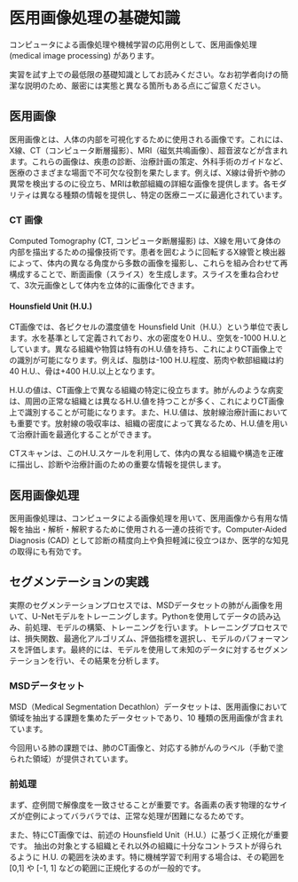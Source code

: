 # 医用画像処理の基礎知識

コンピュータによる画像処理や機械学習の応用例として、医用画像処理 (medical image processing) があります。

実習を試す上での最低限の基礎知識としてお読みください。なお初学者向けの簡潔な説明のため、厳密には実態と異なる箇所もある点にご留意ください。

## 医用画像

医用画像とは、人体の内部を可視化するために使用される画像です。これには、X線、CT（コンピュータ断層撮影）、MRI（磁気共鳴画像）、超音波などが含まれます。これらの画像は、疾患の診断、治療計画の策定、外科手術のガイドなど、医療のさまざまな場面で不可欠な役割を果たします。例えば、X線は骨折や肺の異常を検出するのに役立ち、MRIは軟部組織の詳細な画像を提供します。各モダリティは異なる種類の情報を提供し、特定の医療ニーズに最適化されています。

### CT 画像

Computed Tomography (CT, コンピュータ断層撮影) は、X線を用いて身体の内部を描出するための撮像技術です。患者を囲むように回転するX線管と検出器によって、体内の異なる角度から多数の画像を撮影し、これらを組み合わせて再構成することで、断面画像（スライス）を生成します。スライスを重ね合わせて、3次元画像として体内を立体的に画像化できます。

#### Hounsfield Unit (H.U.)

CT画像では、各ピクセルの濃度値を Hounsfield Unit（H.U.）という単位で表します。水を基準として定義されており、水の密度を0 H.U.、空気を-1000 H.U.としています。異なる組織や物質は特有のH.U.値を持ち、これによりCT画像上での識別が可能になります。例えば、脂肪は-100 H.U.程度、筋肉や軟部組織は約40 H.U.、骨は+400 H.U.以上となります。

H.U.の値は、CT画像上で異なる組織の特定に役立ちます。肺がんのような病変は、周囲の正常な組織とは異なるH.U.値を持つことが多く、これによりCT画像上で識別することが可能になります。また、H.U.値は、放射線治療計画においても重要です。放射線の吸収率は、組織の密度によって異なるため、H.U.値を用いて治療計画を最適化することができます。

CTスキャンは、このH.U.スケールを利用して、体内の異なる組織や構造を正確に描出し、診断や治療計画のための重要な情報を提供します。

## 医用画像処理

医用画像処理は、コンピュータによる画像処理を用いて、医用画像から有用な情報を抽出・解析・解釈するために使用される一連の技術です。Computer-Aided Diagnosis (CAD) として診断の精度向上や負担軽減に役立つほか、医学的な知見の取得にも有効です。


## セグメンテーションの実践

実際のセグメンテーションプロセスでは、MSDデータセットの肺がん画像を用いて、U-Netモデルをトレーニングします。Pythonを使用してデータの読み込み、前処理、モデルの構築、トレーニングを行います。トレーニングプロセスでは、損失関数、最適化アルゴリズム、評価指標を選択し、モデルのパフォーマンスを評価します。最終的には、モデルを使用して未知のデータに対するセグメンテーションを行い、その結果を分析します。


### MSDデータセット

MSD（Medical Segmentation Decathlon）データセットは、医用画像において領域を抽出する課題を集めたデータセットであり、10 種類の医用画像が含まれています。

今回用いる肺の課題では、肺のCT画像と、対応する肺がんのラベル（手動で塗られた領域）が提供されています。

### 前処理

まず、症例間で解像度を一致させることが重要です。各画素の表す物理的なサイズが症例によってバラバラでは、正常な処理が困難になるためです。

また、特にCT画像では、前述の Hounsfield Unit（H.U.）に基づく正規化が重要です。
抽出の対象とする組織とそれ以外の組織に十分なコントラストが得られるように H.U. の範囲を決めます。特に機械学習で利用する場合は、その範囲を [0,1] や [-1, 1] などの範囲に正規化するのが一般的です。

